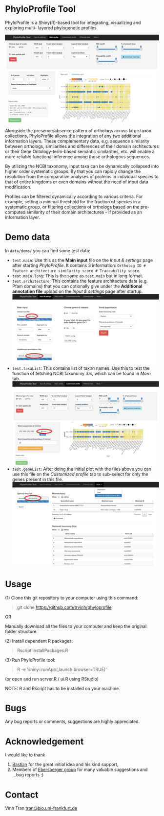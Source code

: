 
# PhyloProfile Tool

PhyloProfile is a Shiny(R)-based tool for integrating, visualizing and exploring multi- layered phylogenetic profiles

![](www/pic_main.png)

Alongside the presence/absence pattern of orthologs across large taxon collections, PhyloProfile allows the integration of any two additional information layers. These complementary data, e.g. sequence similarity between orthologs, similarities and differences of their domain architectures or their Gene Ontology-term-based semantic similarities, etc. will enable a more reliable functional inference among those orthologous sequences.

By utilizing the NCBI taxonomy, input taxa can be dynamically collapsed into higher order systematic groups. By that you can rapidly change the resolution from the comparative analyses of proteins in individual species to that of entire kingdoms or even domains without the need of input data modification.

Profiles can be filtered dynamically according to various criteria. For example, setting a minimal threshold for the fraction of species in a systematic group, or filtering collections of orthologs based on the pre-computed similarity of their domain architectures - if provided as an information layer.

# Demo data
In `data/demo/` you can find some test data:
- `test.main`: Use this as the **Main input** file on the *Input & settings* page after starting *PhyloProfile*. It contains 3 information: `Ortholog ID # Feature architecture similarity score # Traceability score`. 
- `test.main.long`: This is the same as `test.main` but in long format.
- `test.architecture`: This contains the feature architecture data (e.g. Pfam domains) that you can optionally give under the **Additional annotation file** upload on the *Input & settings* page after startup.
![](www/pic_input.png)
- `test.taxaList`: This contains list of taxon names. Use this to test the function of fetching NCBI taxonomy IDs, which can be found in *More* tab.
![](www/pic_customized.png)
- `test.geneList`: After doing the initial plot with the files above you can use this file on the *Customized profile* tab to sub-select for only the genes present in this file.
![](www/pic_taxaIDsearch.png)

# Usage
(1) Clone this git repository to your computer using this command:

>git clone https://github.com/trvinh/phyloprofile

OR

Manually download all the files to your computer and keep the original folder structure.

(2) Install dependent R packages:

>Rscript installPackages.R

(3) Run PhyloProfile tool:

>R -e 'shiny::runApp(,launch.browser=TRUE)'

(or open and run server.R / ui.R using RStudio)

NOTE: R and Rscript has to be installed on your machine.

# Bugs
Any bug reports or comments, suggestions are highly appreciated.

# Acknowledgement
I would like to thank
1) [Bastian](https://github.com/gedankenstuecke) for the great initial idea and his kind support,
2) Members of [Ebersberger group](http://www.bio.uni-frankfurt.de/43045195/ak-ebersberger) for many valuable suggestions and ...bug reports :)

# Contact
Vinh Tran
tran@bio.uni-frankfurt.de
